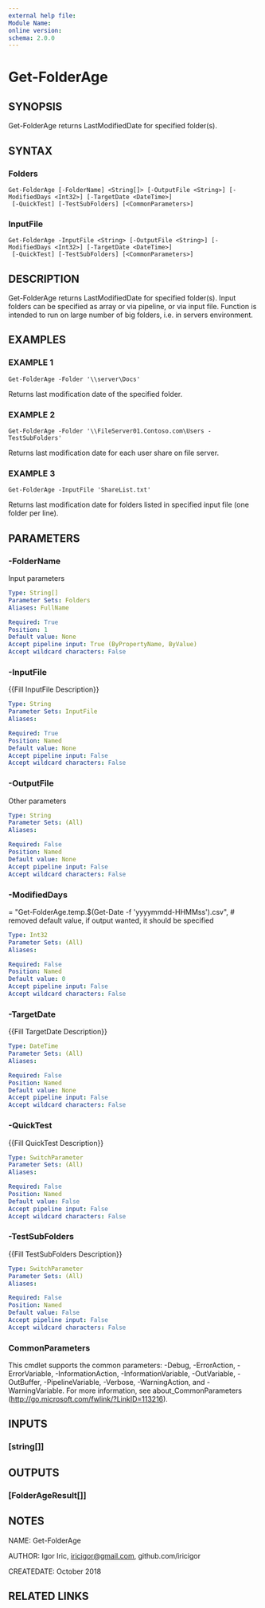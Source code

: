 ```yaml
---
external help file:
Module Name:
online version:
schema: 2.0.0
---
```


# Get-FolderAge

## SYNOPSIS
Get-FolderAge returns LastModifiedDate for specified folder(s).

## SYNTAX

### Folders
```
Get-FolderAge [-FolderName] <String[]> [-OutputFile <String>] [-ModifiedDays <Int32>] [-TargetDate <DateTime>]
 [-QuickTest] [-TestSubFolders] [<CommonParameters>]
```

### InputFile
```
Get-FolderAge -InputFile <String> [-OutputFile <String>] [-ModifiedDays <Int32>] [-TargetDate <DateTime>]
 [-QuickTest] [-TestSubFolders] [<CommonParameters>]
```

## DESCRIPTION
Get-FolderAge returns LastModifiedDate for specified folder(s).
Input folders can be specified as array or via pipeline, or via input file.
Function is intended to run on large number of big folders, i.e.
in servers environment.

## EXAMPLES

### EXAMPLE 1
```
Get-FolderAge -Folder '\\server\Docs'
```

Returns last modification date of the specified folder.

### EXAMPLE 2
```
Get-FolderAge -Folder '\\FileServer01.Contoso.com\Users -TestSubFolders'
```

Returns last modification date for each user share on file server.

### EXAMPLE 3
```
Get-FolderAge -InputFile 'ShareList.txt'
```

Returns last modification date for folders listed in specified input file (one folder per line).

## PARAMETERS

### -FolderName
Input parameters

```yaml
Type: String[]
Parameter Sets: Folders
Aliases: FullName

Required: True
Position: 1
Default value: None
Accept pipeline input: True (ByPropertyName, ByValue)
Accept wildcard characters: False
```

### -InputFile
{{Fill InputFile Description}}

```yaml
Type: String
Parameter Sets: InputFile
Aliases:

Required: True
Position: Named
Default value: None
Accept pipeline input: False
Accept wildcard characters: False
```

### -OutputFile
Other parameters

```yaml
Type: String
Parameter Sets: (All)
Aliases:

Required: False
Position: Named
Default value: None
Accept pipeline input: False
Accept wildcard characters: False
```

### -ModifiedDays
= "Get-FolderAge.temp.$(Get-Date -f 'yyyymmdd-HHMMss').csv", # removed default value, if output wanted, it should be specified

```yaml
Type: Int32
Parameter Sets: (All)
Aliases:

Required: False
Position: Named
Default value: 0
Accept pipeline input: False
Accept wildcard characters: False
```

### -TargetDate
{{Fill TargetDate Description}}

```yaml
Type: DateTime
Parameter Sets: (All)
Aliases:

Required: False
Position: Named
Default value: None
Accept pipeline input: False
Accept wildcard characters: False
```

### -QuickTest
{{Fill QuickTest Description}}

```yaml
Type: SwitchParameter
Parameter Sets: (All)
Aliases:

Required: False
Position: Named
Default value: False
Accept pipeline input: False
Accept wildcard characters: False
```

### -TestSubFolders
{{Fill TestSubFolders Description}}

```yaml
Type: SwitchParameter
Parameter Sets: (All)
Aliases:

Required: False
Position: Named
Default value: False
Accept pipeline input: False
Accept wildcard characters: False
```

### CommonParameters
This cmdlet supports the common parameters: -Debug, -ErrorAction, -ErrorVariable, -InformationAction, -InformationVariable, -OutVariable, -OutBuffer, -PipelineVariable, -Verbose, -WarningAction, and -WarningVariable.
For more information, see about_CommonParameters (http://go.microsoft.com/fwlink/?LinkID=113216).

## INPUTS

### [string[]]

## OUTPUTS

### [FolderAgeResult[]]

## NOTES
NAME:       Get-FolderAge

AUTHOR:     Igor Iric, iricigor@gmail.com, github.com/iricigor

CREATEDATE: October 2018

## RELATED LINKS
